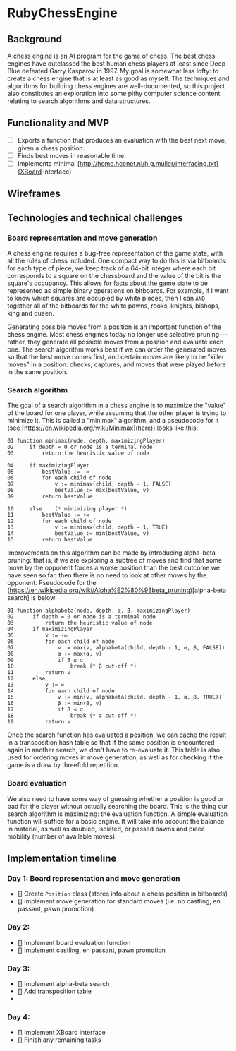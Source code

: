 # RubyChessEngine

## Background

A chess engine is an AI program for the game of chess. The best chess engines have outclassed the best human chess players at least since Deep Blue defeated Garry Kasparov in 1997. My goal is somewhat less lofty: to create a chess engine that is at least as good as myself. The techniques and algorithms for building chess engines are well-documented, so this project also constitutes an exploration into some pithy computer science content relating to search algorithms and data structures. 

## Functionality and MVP

- [ ]  Exports a function that produces an evaluation with the best next move, given a chess position. 
- [ ]  Finds best moves in reasonable time.
- [ ]  Implements minimal [http://home.hccnet.nl/h.g.muller/interfacing.txt](XBoard interface)

## Wireframes

## Technologies and technical challenges

### Board representation and move generation
A chess engine requires a bug-free representation of the game state, with all the rules of chess included. One compact way to do this is via bitboards: for each type of piece, we keep track of a 64-bit integer where each bit corresponds to a square on the chessboard and the value of the bit is the square's occupancy. This allows for facts about the game state to be represented as simple binary operations on bitboards. For example, if I want to know which squares are occupied by white pieces, then I can `AND` together all of the bitboards for the white pawns, rooks, knights, bishops, king and queen. 

Generating possible moves from a position is an important function of the chess engine. Most chess engines today no longer use selective pruning---rather, they generate all possible moves from a position and evaluate each one. The search algorithm works best if we can order the generated moves so that the best move comes first, and certain moves are likely to be "killer moves" in a position: checks, captures, and moves that were played before in the same position.

### Search algorithm

The goal of a search algorithm in a chess engine is to maximize the "value" of the board for one player, while assuming that the other player is trying to minimize it. This is called a "minimax" algorithm, and a pseudocode for it (see [https://en.wikipedia.org/wiki/Minimax](here)) looks like this:
```
01 function minimax(node, depth, maximizingPlayer)
02     if depth = 0 or node is a terminal node
03         return the heuristic value of node

04     if maximizingPlayer
05         bestValue := −∞
06         for each child of node
07             v := minimax(child, depth − 1, FALSE)
08             bestValue := max(bestValue, v)
09         return bestValue

10     else    (* minimizing player *)
11         bestValue := +∞
12         for each child of node
13             v := minimax(child, depth − 1, TRUE)
14             bestValue := min(bestValue, v)
15         return bestValue
```

Improvements on this algorithm can be made by introducing alpha-beta pruning: that is, if we are exploring a subtree of moves and find that some move by the opponent forces a worse position than the best outcome we have seen so far, then there is no need to look at other moves by the opponent. Pseudocode for the (https://en.wikipedia.org/wiki/Alpha%E2%80%93beta_pruning)[alpha-beta search] is below: 

```
01 function alphabeta(node, depth, α, β, maximizingPlayer)
02      if depth = 0 or node is a terminal node
03          return the heuristic value of node
04      if maximizingPlayer
05          v := -∞
06          for each child of node
07              v := max(v, alphabeta(child, depth - 1, α, β, FALSE))
08              α := max(α, v)
09              if β ≤ α
10                  break (* β cut-off *)
11          return v
12      else
13          v := ∞
14          for each child of node
15              v := min(v, alphabeta(child, depth - 1, α, β, TRUE))
16              β := min(β, v)
17              if β ≤ α
18                  break (* α cut-off *)
19          return v
```
Once the search function has evaluated a position, we can cache the result in a transposition hash table so that if the same position is encountered again in another search, we don't have to re-evaluate it. This table is also used for ordering moves in move generation, as well as for checking if the game is a draw by threefold repetition.

### Board evaluation

We also need to have some way of guessing whether a position is good or bad for the player without actually searching the board. This is the thing our search algorithm is maximizing: the evaluation function. A simple evaluation function will suffice for a basic engine. It will take into account the balance in material, as well as doubled, isolated, or passed pawns and piece mobility (number of available moves).

## Implementation timeline

### Day 1: Board representation and move generation
- [] Create `Position` class (stores info about a chess position in bitboards)
- [] Implement move generation for standard moves (i.e. no castling, en passant, pawn promotion)


### Day 2: 
- [] Implement board evaluation function
- [] Implement castling, en passant, pawn promotion

### Day 3:
- [] Implement alpha-beta search
- [] Add transposition table
- 
### Day 4:
- [] Implement XBoard interface
- [] Finish any remaining tasks
